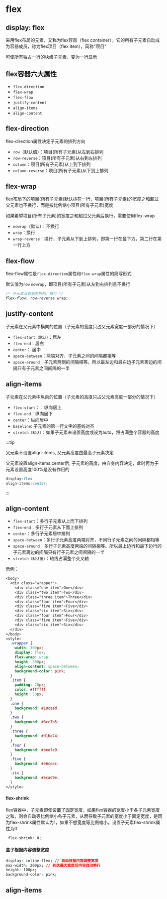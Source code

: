 # flex

## display: flex

采用flex布局的元素，又称为flex容器（flex container）。它的所有子元素自动成为容器成员，称为flex项目（flex item），简称"项目"

可使所有独占一行的块级子元素，变为一行显示

## flex容器六大属性

- `flex-direction`
- `flex-wrap`
- `flex-flow`
- `justify-content`
- `align-items`
- `align-content`

## flex-direction

flex-direction属性决定子元素的排列方向

- `row`（默认值）：项目(所有子元素)从左到右排列
- `row-reverse`：项目(所有子元素)从右到左排列
- `column`：项目(所有子元素)从上到下排列
- `column-reverse`：项目(所有子元素)从下到上排列

## flex-wrap

flex布局下的项目(所有子元素)默认排在一行，项目(所有子元素)的宽度之和超过父元素也不换行，而是按比例缩小项目(所有子元素)宽度

如果希望项目(所有子元素)的宽度之和超过父元素后换行，需要使用flex-wrap

- `nowrap`（默认）：不换行
- `wrap`：换行
- `wrap-reverse`：换行，子元素从下到上排列，即第一行在最下方，第二行在第一行上方

## flex-flow

flex-flow属性是`flex-direction`属性和`flex-wrap`属性的简写形式

默认值为`row` `nowrap`，即项目(所有子元素)从左到右排列且不换行

```css
/* 子元素从右到左排列，换行 */
flex-flow: row-reverse wrap;
```

## justify-content

子元素在父元素中横向的位置（子元素的宽度只占父元素宽度一部分的情况下）

- `flex-start（默认）`：居左
- `flex-end`：居右
- `center`： 居中
- `space-between`：两端对齐，子元素之间的间隔都相等
- `space-around`：子元素两侧的间隔相等。所以最左边和最右边子元素离边的间隔只有子元素之间间隔的一半

## align-items

子元素在父元素中纵向的位置（子元素的高度只占父元素高度一部分的情况下）

- `flex-start`：：纵向居上
- `flex-end`：纵向居下
- `center`：纵向居中
- `baseline`: 子元素的第一行文字的基线对齐
- `stretch（默认）`：如果子元素未设置高度或设为auto，将占满整个容器的高度

:::tip

父元素不设置align-items, 父元素高度由最高子元素决定

父元素设置align-items:center后, 子元素的高度，由自身内容决定，此时再为子元素设置高度100%是没有作用的

```css
display:flex
align-items:center;
```

:::

## align-content

- `flex-start`：多行子元素从上而下排列
- `flex-end`：多行子元素从下而上排列
- `center`：多行子元素居中排列
- `space-between`：多行子元素高度两端对齐，不同行子元素之间的间隔都相等
- `space-around`：多行子元素高度两端的间隔相等。所以最上边行和最下边行的子元素离边的间隔只有行子元素之间间隔的一半
- `stretch（默认值）`：轴线占满整个交叉轴

示例：

```css
<body>
  <div class="wrapper">
    <div class="one item">One</div>
    <div class="two item">Two</div>
    <div class="three item">Three</div>
    <div class="four item">Four</div>
    <div class="five item">Five</div>
    <div class="six item">Six</div>
    <div class="four item">Four</div>
    <div class="five item">Five</div>
    <div class="six item">Six</div>
  </div>
</body>
<style>
  .wrapper {
    width: 300px;
    display: flex;
    flex-wrap: wrap;
    height: 300px;
    align-content: space-between;
    background-color: pink;
  }
  .item {
    padding: 20px;
    color: #ffffff;
    height: 50px;
  }
  .one {
    background: #19caad;
  }
  .two {
    background: #8cc7b5;
  }
  .three {
    background: #d1ba74;
  }
  .four {
    background: #bee7e9;
  }
  .five {
    background: #e6ceac;
  }
  .six {
    background: #ecad9e;
  }
</style>
```

#### flex-shrink

flex容器中，子元素即使设置了固定宽度，如果flex容器的宽度小于各子元素宽度之和，则会自动等比例缩小各子元素，从而导致子元素的宽度小于固定宽度，是因为flex-shrink属性默认为1，如果不想宽度等比例缩小，设置子元素flex-shrink属性为0

```css
 flex-shrink: 0;
```

#### 盒子根据内容调整宽度

```css
display: inline-flex; // 自动根据内容调整宽度
max-width: 200px; // 到达最大宽度后内容自动换行
height: 100px;
background-color: pink;
```

## align-items



